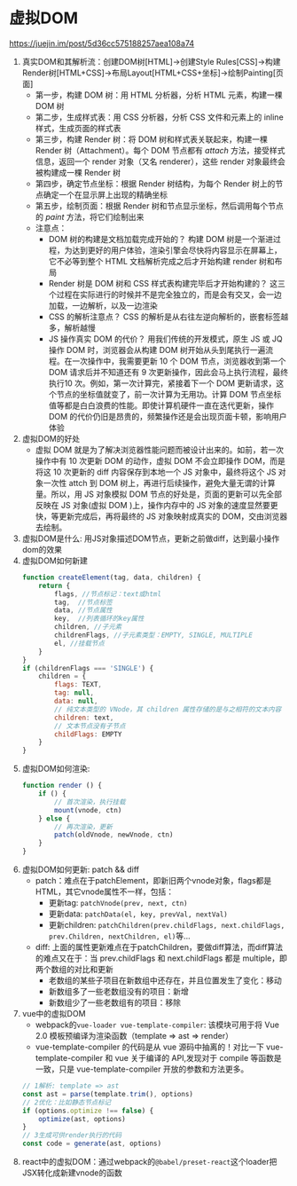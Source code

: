 # 虚拟DOM
<https://juejin.im/post/5d36cc575188257aea108a74>
1. 真实DOM和其解析流：创建DOM树[HTML]->创建Style Rules[CSS]->构建Render树[HTML+CSS]->布局Layout[HTML+CSS+坐标]->绘制Painting[页面]
    - 第一步，构建 DOM 树：用 HTML 分析器，分析 HTML 元素，构建一棵 DOM 树
    - 第二步，生成样式表：用 CSS 分析器，分析 CSS 文件和元素上的 inline 样式，生成页面的样式表
    - 第三步，构建 Render 树：将 DOM 树和样式表关联起来，构建一棵 Render 树（Attachment）。每个 DOM 节点都有 *attach* 方法，接受样式信息，返回一个 render 对象（又名 renderer），这些 render 对象最终会被构建成一棵 Render 树
    - 第四步，确定节点坐标：根据 Render 树结构，为每个 Render 树上的节点确定一个在显示屏上出现的精确坐标
    - 第五步，绘制页面：根据 Render 树和节点显示坐标，然后调用每个节点的 *paint* 方法，将它们绘制出来
    - 注意点：
        - DOM 树的构建是文档加载完成开始的？ 构建 DOM 树是一个渐进过程，为达到更好的用户体验，渲染引擎会尽快将内容显示在屏幕上，它不必等到整个 HTML 文档解析完成之后才开始构建 render 树和布局
        - Render 树是 DOM 树和 CSS 样式表构建完毕后才开始构建的？ 这三个过程在实际进行的时候并不是完全独立的，而是会有交叉，会一边加载，一边解析，以及一边渲染
        - CSS 的解析注意点？ CSS 的解析是从右往左逆向解析的，嵌套标签越多，解析越慢
        - JS 操作真实 DOM 的代价？ 用我们传统的开发模式，原生 JS 或 JQ 操作 DOM 时，浏览器会从构建 DOM 树开始从头到尾执行一遍流程。在一次操作中，我需要更新 10 个 DOM 节点，浏览器收到第一个 DOM 请求后并不知道还有 9 次更新操作，因此会马上执行流程，最终执行10 次。例如，第一次计算完，紧接着下一个 DOM 更新请求，这个节点的坐标值就变了，前一次计算为无用功。计算 DOM 节点坐标值等都是白白浪费的性能。即使计算机硬件一直在迭代更新，操作 DOM 的代价仍旧是昂贵的，频繁操作还是会出现页面卡顿，影响用户体验
2. 虚拟DOM的好处
    - 虚拟 DOM 就是为了解决浏览器性能问题而被设计出来的。如前，若一次操作中有 10 次更新 DOM 的动作，虚拟 DOM 不会立即操作 DOM，而是将这 10 次更新的 diff 内容保存到本地一个 JS 对象中，最终将这个 JS 对象一次性 attch 到 DOM 树上，再进行后续操作，避免大量无谓的计算量。所以，用 JS 对象模拟 DOM 节点的好处是，页面的更新可以先全部反映在 JS 对象(虚拟 DOM )上，操作内存中的 JS 对象的速度显然要更快，等更新完成后，再将最终的 JS 对象映射成真实的 DOM，交由浏览器去绘制。
3. 虚拟DOM是什么: 用JS对象描述DOM节点，更新之前做diff，达到最小操作dom的效果
4. 虚拟DOM如何新建
    ```javascript
    function createElement(tag, data, children) { 
        return {
            flags, //节点标记：text或html
            tag,  //节点标签
            data, //节点属性
            key,  //列表循环的key属性
            children, //子元素
            childrenFlags, //子元素类型：EMPTY, SINGLE, MULTIPLE
            el, //挂载节点
        }
    }
    if (childrenFlags === 'SINGLE') {
        children = {
            flags: TEXT,
            tag: null,
            data: null,
            // 纯文本类型的 VNode，其 children 属性存储的是与之相符的文本内容
            children: text,
            // 文本节点没有子节点
            childFlags: EMPTY
        }
    }
    ```
5. 虚拟DOM如何渲染: 
    ```javascript
    function render () {
        if () {
            // 首次渲染，执行挂载
            mount(vnode, ctn)
        } else {
            // 再次渲染，更新
            patch(oldVnode, newVnode, ctn)
        }
    }
    ```
6. 虚拟DOM如何更新: patch && diff
    - patch：难点在于patchElement，即新旧两个vnode对象，flags都是HTML，其它vnode属性不一样，包括：
        - 更新tag: `patchVnode(prev, next, ctn)`
        - 更新data: `patchData(el, key, prevVal, nextVal)`
        - 更新children: `patchChildren(prev.childFlags, next.childFlags, prev.Children, nextChildren, el)`等...
    - diff: 上面的属性更新难点在于patchChildren，要做diff算法，而diff算法的难点又在于：当 prev.childFlags 和 next.childFlags 都是 multiple，即两个数组的对比和更新
        - 老数组的某些子项目在新数组中还存在，并且位置发生了变化：移动
        - 新数组多了一些老数组没有的项目：新增
        - 新数组少了一些老数组有的项目：移除
7. vue中的虚拟DOM
    - webpack的`vue-loader vue-template-compiler`: 该模块可用于将 Vue 2.0 模板预编译为渲染函数（template => ast => render）
    - vue-template-compiler 的代码是从 vue 源码中抽离的！对比一下 vue-template-compiler 和 vue 关于编译的 API,发现对于 compile 等函数是一致，只是 vue-template-compiler 开放的参数和方法更多。
    ```javascript
    // 1解析: template => ast 
    const ast = parse(template.trim(), options)
    // 2优化：比如静态节点标记
    if (options.optimize !== false) {
        optimize(ast, options)
    }
    // 3生成可供render执行的代码
    const code = generate(ast, options)
    ```
8. react中的虚拟DOM：通过webpack的`@babel/preset-react`这个loader把JSX转化成新建vnode的函数